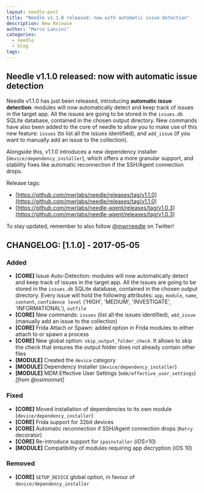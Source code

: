 ```yaml
---
layout: needle-post
title: "Needle v1.1.0 released: now with automatic issue detection"
description: New Release
author: "Marco Lancini"
categories:
  - needle
  - blog
tags:
---
```


## Needle v1.1.0 released: now with automatic issue detection

Needle v1.1.0 has just been released, introducing **automatic issue detection**: modules will now automatically detect and keep track of issues in the target app. All the issues are going to be stored in the `issues.db` SQLite database, contained in the chosen output directory. 
New commands have also been added to the core of needle to allow you to make use of this new feature: `issues` (to list all the issues identified), and `add_issue` (if you want to manually add an issue to the collection).

Alongside this, v1.1.0 introduces a new dependency installer (`device/dependency_installer`), which offers a more granular support, and stability fixes like automatic reconnection if the SSH/Agent connection drops.



Release tags:

* [https://github.com/mwrlabs/needle/releases/tag/v1.1.0](https://github.com/mwrlabs/needle/releases/tag/v1.1.0)
* [https://github.com/mwrlabs/needle-agent/releases/tag/v1.0.3](https://github.com/mwrlabs/needle-agent/releases/tag/v1.0.3)

To stay updated, remember to also follow [@mwrneedle](https://twitter.com/mwrneedle) on Twitter!



## CHANGELOG: [1.1.0] - 2017-05-05

### Added
- **[CORE]** Issue Auto-Detection: modules will now automatically detect and keep track of issues in the target app. 
All the issues are going to be stored in the `issues.db` SQLite database, contained in the chosen output directory.
Every issue will hold the following attributes: `app`, `module`, `name`, `content`, `confidence level` ('HIGH', 'MEDIUM', 'INVESTIGATE', 'INFORMATIONAL'), `outfile`
- **[CORE]** New commands: `issues` (list all the issues identified), `add_issue` (manually add an issue to the collection)
- **[CORE]** Frida Attach or Spawn: added option in Frida modules to either attach to or spawn a process
- **[CORE]** New global option: `skip_output_folder_check`. It allows to skip the check that ensures the output folder does not already contain other files
- **[MODULE]** Created the `device` category
- **[MODULE]** Dependency Installer	(`device/dependency_installer`)
- **[MODULE]** MDM Effective User Settings (`mdm/effective_user_settings`) _[from @osimonnet]_

### Fixed
- **[CORE]** Moved installation of dependencies to its own module (`device/dependency_installer`)
- **[CORE]** Frida support for 32bit devices
- **[CORE]** Automatic reconnection if SSH/Agent connection drops (`Retry` decorator)
- **[CORE]** Re-introduce support for `ipainstaller` (iOS<10)
- **[MODULE]** Compatibility of modules requiring app decryption (iOS 10)

### Removed
- **[CORE]** `SETUP_DEVICE` global option, in favour of `device/dependency_installer`
